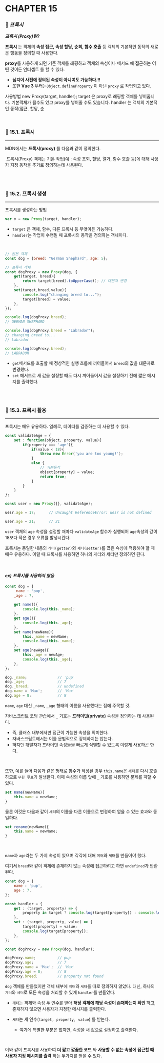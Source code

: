#  CHAPTER 15

###  :pencil: ***프록시***

***프록시 (Proxy)란?***

**프록시** 는 객체의 **속성 접근, 속성 할당, 순회, 함수 호출** 등 객체의 기본적인 동작의 새로운 행동을 정의할 때 사용한다.

**proxy**를 사용하게 되면 기존 객체를 래핑하고 객체의 속성이나 메서드 에 접근하는 어떤 것이든 언터셉트 를 할 수 있다.

- **심지어 사전에 정의된 속성이 아니여도 가능하다.!!** 
- 또한 **Vue 3** 부터는`Object.defineProperty` 이 아닌 `proxy` 로 작업되고 있다.

사용방법
new Proxy(target, handler);
target 은 proxy로 래핑할 객체를 넣어줍니다. 기본객체가 될수도 있고 proxy를 넣어줄 수도 있습니다. handler 는 객체의 기본적인 동작(접근, 할당, 순

<br>

### :page_facing_up: 15.1. 프록시

---

MDN에서는 **프록시(proxy)** 를 다음과 같이 정의한다.

​	프록시(Proxy) 객체는 기본 작업(예 : 속성 조회, 할당, 열거, 함수 호출 등)에 대해 사용자 지정 동작을 추가로 정의하는데 사용된다.

<br>

<br>

### :page_facing_up: 15.2. 프록시 생성

----

프록시를 생성하는 방법

```javascript
var x = new Proxy(target, handler);
```

- `target` 은 객체, 함수, 다른 프록시 등 무엇이든 가능하다.
- `handler`는 작업이 수행될 때 프록시의 동작을 정의하는 객체이다.

<br>

```javascript
// 원본 객체
const dog = {breed: "German Shephard", age: 5};

// 프록시 객체
const dogProxy = new Proxy(dog, {
    get(target, breed){
        return target[breed].toUpperCase();	// 대문자 변경
    },
    set(target,breed,value){
        console.log("changing breed to...");
        target[breed] = value;
    },
});

console.log(dogProxy.breed);
// GERMAN SHEPHARD

console.log(dogProxy.breed = "Labrador");
// changing breed to...
// Labrador

console.log(dogProxy.breed);
// LABRADOR
```

- `get`메서드를 호출할 때 정상적인 실행 흐름에 끼어들어서 `breed`의 값을 대문자로 변경했다.
- `set` 메서드로 새 값을 설정할 때도 다시 끼어들어서 값을 설정하기 전에 짧은 메시지를 출력했다.

<br>

<br>

### :page_facing_up: 15.3. 프록시 활용

----

프록시는 매우 유용하다. 일례로, 데이터를 검증하는 데 사용할 수 있다.

```javascript
const validateAge = {
    set : function(object, property, value){
        if(property === 'age'){
            if(value < 18){
                throw new Error('you are too young!');
            }
            else {
                // 기본동작
                object[property] = value;
                return true;
            }
        }
    }
};

const user = new Proxy({}, validateAge);

uesr.age = 17;		// Uncaught ReferenceError: uesr is not defined

user.age = 21; 		// 21
```

`user` 객체의 `age` 속성을 설정할 때마다 `validateAge` 함수가 실행되어 `age`속성의 값이 18보다 작은 경우 오류를 발생시킨다.

프록시는 동일한 내용의 `게터(getter)`와 `세터(setter)`를 많은 속성에 적용해야 할 때 매우 유용하다. 이럴 때 프록시를 사용하면 하나의 게터와 세터만 정의하면 된다.

<br>

#### _ex) 프록시를 사용하지 않음_

```javascript
const dog = {
    _name : 'pup',
    _age : 7,
    
    get name(){
        console.log(this._name);
    },
    get age(){
        console.log(this._age);
    },
    set name(newName){
        this._name = newName;
        console.log(this._name);
    },
    set age(newAge){
        this._age = newAge;
        console.log(this._age);
    },
};

dog._name;				// 'pup'
dog._age;				// 7
dog._breed;				// undefined
dog.name = 'Max';		// 'Max'
dog.age = 8;			// 8
```

`name`, `age` 대신 `_name`, `_age` 형태의 이름을 사용했다는 점에 주목할 것.

자바스크립트 코딩 관습에서 `_` 기호는 **프라이빗(private)** 속성을 정의하는 데 사용된다.

- 즉, 클래스 내부에서만 접근이 가능한 속성을 의미한다.
- 자바스크립트에서는 이를 문법적으로 강제하지는 않는다.
- 하지만 개발자가 프라이빗 속성들을 빠르게 식별할 수 있도록 이렇게 사용하곤 한다.

<br>

또한, 예를 들어 다음과 같은 형태로 함수가 작성된 경우 `this.name`은 `세터`를 다시 호출하므로 `무한 루프`가 발생한다. 이때 속성의 이름 앞에 `_` 기호를 사용하면 문제를 피할 수 있다.

```javascript
set name(newName){
    this.name = newName;
}
```

물론 이것은 다음과 같이 `세터`의 이름을 다른 이름으로 변경하여 얻을 수 있는 효과와 동일하다.

```javascript
set rename(newName){
    this.name = newName;
}
```

<br>

`name`과 `age`라는 두 가지 속성이 있으며 각각에 대해 `게터`와 `세터`를 만들어야 했다.

여기서 `breed`와 같이 객체에 존재하지 않는 속성에 접근하려고 하면 `undefined`가 반환된다.

```javascript
const dog = {
    name : 'pup',
    age : 7,
};

const handler = {
    get : (target, property) => {
        property in target ? console.log(target[property]) : console.log('property not found');
    },
    set : (target, property, value) => {
        target[property] = value;
        console.log(target[property]);
    },
};

const dogProxy = new Proxy(dog, handler);

dogProxy.name;			// pup
dogProxy.age;			// 7
dogProxy.name = 'Max';	// 'Max'
dogProxy.age = 8;		// 8
dogProxy.breed; 		// property not found
```
`dog` 객체를 만들었지만 객체 내부에 `게터`와 `세터`를 따로 정의하지 않았다. 대신, 하나의 `게터`와 `세터`로 모든 속성을 처리할 수 있게 `handler`를 만들었다.

- `게터`는 객체와 속성 두 인수를 받아 **해당 객체에 해당 속성이 존재하는지 확인** 하고, 존재하지 않으면 사용자가 지정한 메시지를 출력한다.

- `세터`는 세 인수(`target, property, value`) 를 받는다.
  - 여기에 특별한 부분은 없지만, 속성을 새 값으로 설정하고 출력한다.

<br>

이와 같이 프록시를 사용하여 **더 짧고 깔끔한 코드** 와 **사용할 수 없는 속성에 접근할 때 사용자 지정 메시지를 출력** 하는 두가지를 얻을 수 있다.

